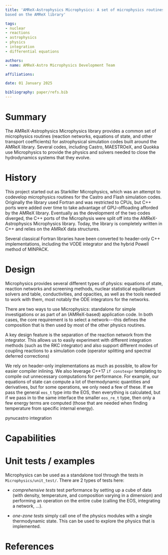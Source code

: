 ```yaml
---
title: 'AMReX-Astrophysics Microphysics: A set of microphysics routines for astrophysical simulation codes
based on the AMReX library'

tags:
- nuclear
- reactions
- astrophysics
- physics
- integration
- differential equations

authors:
- name: AMReX-Astro Microphysics Development Team

affiliations:

date: 01 January 2025

bibliography: paper/refs.bib
---
```


# Summary

The AMReX-Astrophysics Microphysics library provides a common set of
microphysics routines (reaction networks, equations of state, and
other transport coefficients) for astrophysical simulation codes built
around the AMReX library.  Several codes, including Castro, MAESTROeX,
and Quokka use Microphysics to provide the physics and solvers needed
to close the hydrodynamics systems that they evolve.  

# History

This project started out as Starkiller Microphysics, which was an
attempt to codevelop microphysics routines for the Castro and Flash
simulation codes.  Originally the library used Fortran and was
restricted to CPUs, but C++ ports were added over time to take
advantage of GPU-offloading afforded by the AMReX library.  Eventually
as the development of the two codes diverged, the C++ ports of the
Microphysis were split off into the AMReX-Astrophysics Microphysics
library.  Today, the library is completely written in C++ and relies
on the AMReX data structures.  

Several classical Fortran libraries have been converted to header-only C++
implementations, including the VODE integrator and the hybrid Powell method
of MINPACK.  


# Design

Microphysics provides several different types of physics: equations of
state, reaction networks and screening methods, nuclear statistical
equilibrium solvers and table, conductivities, and opacities, as well
as the tools needed to work with them, most notably the ODE integrators
for the networks.

There are two ways to use Microphysics: standalone for simple investigations
or as part of an (AMReX-based) application code.  In both cases, the core
requirement is to select a network---this defines the composition that
is then used by most of the other physics routines.

A key design feature is the separation of the reaction network from
the integrator.  This allows us to easily experiment with different
integration methods (such as the RKC integrator) and also support
different modes of coupling reactions to a simulation code (operator
splitting and spectral deferred corrections)

We rely on header-only implementations as much as possible, to allow
for easier compiler inlining.  We also leverage C++17 `if constexpr`
templating to compile out unnecessary computations for performance.
For example, our equations of state can compute a lot of thermodynamic
quantities and derivatives, but for some operations, we only need a
few of these.  If we pass the general `eos_t` type into the EOS, then
everything is calculated, but if we pass in to the same interface the
smaller `eos_re_t` type, then only a few energy terms are computed
(those that are needed when finding temperature from specific internal
energy).


pynucastro integration


# Capabilities




# Unit tests / examples

Microphysics can be used as a standalone tool through the tests
in `Microphysics/unit_test/`.  There are 2 types of tests here:

* *comprehensive tests* test performance by setting up a cube of data
  (with density, temperature, and composition varying in a dimension)
  and performing an operation on the entire cube (calling the EOS,
  integrating a network, ...).

* *one-zone tests* simply call one of the physics modules with a
  single thermodynamic state.  This can be used to explore the physics
  that is implemented.

# References

